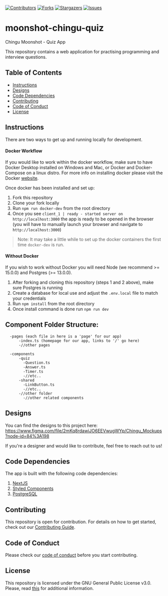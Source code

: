 [contributors-shield]: https://img.shields.io/github/contributors/chingu-voyages/moonshot-chingu-quiz.svg?style=for-the-badge
[contributors-url]: https://github.com/chingu-voyages/moonshot-chingu-quiz/graphs/contributors
[forks-shield]: https://img.shields.io/github/forks/chingu-voyages/moonshot-chingu-quiz.svg?style=for-the-badge
[forks-url]: https://github.com/chingu-voyages/moonshot-chingu-quiz/network/members
[stars-shield]: https://img.shields.io/github/stars/chingu-voyages/moonshot-chingu-quiz.svg?style=for-the-badge
[stars-url]: https://github.com/chingu-voyages/moonshot-chingu-quiz/stargazers
[issues-shield]: https://img.shields.io/github/issues/chingu-voyages/moonshot-chingu-quiz.svg?style=for-the-badge
[issues-url]: https://github.com/chingu-voyages/moonshot-chingu-quiz/issues

[![Contributors][contributors-shield]][contributors-url]
[![Forks][forks-shield]][forks-url]
[![Stargazers][stars-shield]][stars-url]
[![Issues][issues-shield]][issues-url]
# moonshot-chingu-quiz

Chingu Moonshot - Quiz App

This repository contains a web application for practising programming and interview questions.

## Table of Contents

- [Instructions](#instructions)
- [Designs](#designs)
- [Code Dependencies](#code-dependencies)
- [Contributing](#contributing)
- [Code of Conduct](#code-of-conduct)
- [License](#license)

## Instructions

There are two ways to get up and running locally for development.

#### Docker Workflow

If you would like to work within the docker workflow, make sure to have Docker Desktop installed on Windows and Mac, or Docker and Docker-Compose on a linux distro. For more info on installing docker please visit the Docker [website](https://www.docker.com/products/docker-desktop).

Once docker has been installed and set up:

1. Fork this repository
2. Clone your fork locally
3. Run `npm run docker-dev` from the root directory
4. Once you see `client_1 | ready - started server on http://localhost:3000` the app is ready to be opened in the browser (you will have to manually launch your browser and navigate to `http://localhost:3000`)

> Note: It may take a little while to set up the docker containers the first time `docker-dev` is run.

#### Without Docker

If you wish to work without Docker you will need Node (we recommend >= 15.0.0) and Postgres (>= 13.0.0).

1. After forking and cloning this repository (steps 1 and 2 above), make sure Postgres is running
2. Create a database for local use and adjust the `.env.local` file to match your credentials
3. Run `npm install` from the root directory
4. Once install command is done run `npm run dev`

## Component Folder Structure:

```
  -pages (each file in here is a 'page' for our app)
      -index.ts (homepage for our app, links to '/' go here)
      -//other pages

  -components
      -quiz
        -Question.ts
        -Answer.ts
        -Timer.ts
        -//etc..
      -shared
        -LinkButton.ts
        -//etc..
      -//other folder
        -//other related components
```

## Designs

You can find the designs to this project here: https://www.figma.com/file/2mKq8rdawiJO6EEVwugWYp/Chingu_Mockups?node-id=84%3A198

If you're a designer and would like to contribute, feel free to reach out to us!

## Code Dependencies

The app is built with the following code dependencies:

1. [NextJS](https://github.com/vercel/next.js)
2. [Styled Components](https://github.com/styled-components/styled-components)
3. [PostgreSQL](https://github.com/postgres/postgres)

## Contributing

This repository is open for contribution. For details on how to get started, check out our [Contributing Guide](/CONTRIBUTING.md).

## Code of Conduct

Please check our [code of conduct](/CODE_OF_CONDUCT.md) before you start contributing.

## License

This repository is licensed under the GNU General Public License v3.0.
Please, read [this](/LICENSE.md) for additional information.
